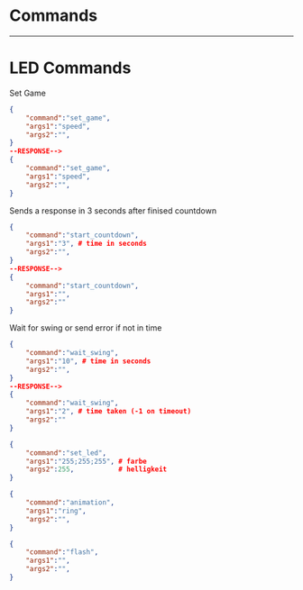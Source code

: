 # Commands
-------------------
# LED Commands
Set Game
```json
{
    "command":"set_game",
    "args1":"speed",
    "args2":"",
}
--RESPONSE-->
{
    "command":"set_game",
    "args1":"speed",
    "args2":"",
}
```

Sends a response in 3 seconds after finised countdown
```json
{
    "command":"start_countdown",
    "args1":"3", # time in seconds
    "args2":"",
}
--RESPONSE-->
{
    "command":"start_countdown",
    "args1":"",
    "args2":""
}
```
Wait for swing or send error if not in time
```json
{
    "command":"wait_swing",
    "args1":"10", # time in seconds
    "args2":"",
}
--RESPONSE-->
{
    "command":"wait_swing",
    "args1":"2", # time taken (-1 on timeout)
    "args2":""
}
```
```json
{
    "command":"set_led",
    "args1":"255;255;255", # farbe
    "args2":255,           # helligkeit
}
```
```json
{
    "command":"animation",
    "args1":"ring",
    "args2":"",
}
```
```json
{
    "command":"flash",
    "args1":"",
    "args2":"",
}
```